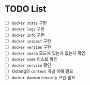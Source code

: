 # TODO List

- [ ] `docker stats` 구현
- [ ] `docker logs` 구현
- [ ] `docker info` 구현
- [ ] `docker inspect` 구현
- [ ] `docker version` 구현
- [ ] `docker swarm` 모드에 있는지 없는지 확인
- [ ] `docker node` 리스트 확인
- [ ] `docker service` 확인
- [ ] Golang의 `context` 개념 이해 필요
- [ ] `docker daemon` security 보완 필요